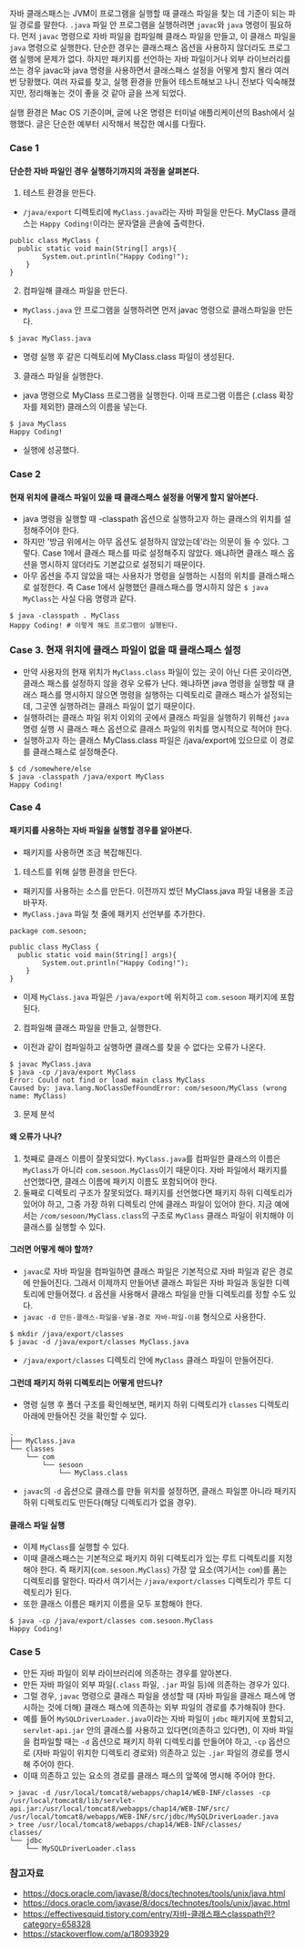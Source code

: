자바 클래스패스는 JVM이 프로그램을 실행할 때 클래스 파일을 찾는 데 기준이 되는 파일 경로를 말한다.
`.java` 파일 안 프로그램을 실행하려면 `javac`와 `java` 명령이 필요하다.
먼저 `javac` 명령으로 자바 파일을 컴파일해 클래스 파일을 만들고, 이 클래스 파일을 `java` 명령으로 실행한다.
단순한 경우는 클래스패스 옵션을 사용하지 않더라도 프로그램 실행에 문제가 없다. 하지만 패키지를 선언하는 자바 파일이거나 외부 라이브러리를 쓰는 경우 javac와 java 명령을 사용하면서 클래스패스 설정을 어떻게 할지 몰라 여러 번 당황했다. 여러 자료를 찾고, 실행 환경을 만들어 테스트해보고 나니 전보다 익숙해졌지만, 정리해놓는 것이 좋을 것 같아 글을 쓰게 되었다.

실행 환경은 Mac OS 기준이며, 글에 나온 명령은 터미널 애플리케이션의 Bash에서 실행했다.
글은 단순한 예부터 시작해서 복잡한 예시를 다뤘다.

### Case 1
#### 단순한 자바 파일인 경우 실행하기까지의 과정을 살펴본다.
1. 테스트 환경을 만든다.
- `/java/export` 디렉토리에 `MyClass.java`라는 자바 파일을 만든다. MyClass 클래스는 `Happy Coding!`이라는 문자열을 콘솔에 출력한다.
```
public class MyClass {
  public static void main(String[] args){
        System.out.println("Happy Coding!");
    }
}
```

2. 컴파일해 클래스 파일을 만든다.
- `MyClass.java` 안 프로그램을 실행하려면 먼저 javac 명령으로 클래스파일을 만든다.
```
$ javac MyClass.java
```
- 명령 실행 후 같은 디렉토리에 MyClass.class 파일이 생성된다.

3. 클래스 파일을 실행한다.
- java 명령으로 MyClass 프로그램을 실행한다. 이때 프로그램 이름은 (.class 확장자를 제외한) 클래스의 이름을 넣는다.
```
$ java MyClass
Happy Coding!
```
- 실행에 성공했다.

### Case 2
#### 현재 위치에 클래스 파일이 있을 때 클래스패스 설정을 어떻게 할지 알아본다.
- java 명령을 실행할 때 -classpath 옵션으로 실행하고자 하는 클래스의 위치를 설정해주어야 한다.
- 하지만 '방금 위에서는 아무 옵션도 설정하지 않았는데'라는 의문이 들 수 있다.  그렇다. Case 1에서 클래스 패스를 따로 설정해주지 않았다. 왜냐하면 클래스 패스 옵션을 명시하지 않더라도 기본값으로 설정되기 때문이다.
- 아무 옵션을 주지 않았을 때는 사용자가 명령을 실행하는 시점의 위치를 클래스패스로 설정한다. 즉 Case 1에서 실행했던 클래스패스를 명시하지 않은 `$ java MyClass`는 사실 다음 명령과 같다.
```
$ java -classpath . MyClass
Happy Coding! # 이렇게 해도 프로그램이 실행된다.
```

### Case 3. 현재 위치에 클래스 파일이 없을 때 클래스패스 설정
- 만약 사용자의 현재 위치가 `MyClass.class` 파일이 있는 곳이 아닌 다른 곳이라면, 클래스 패스를 설정하지 않을 경우 오류가 난다. 왜냐하면 java 명령을 실행할 때 클래스 패스를 명시하지 않으면 명령을 실행하는 디렉토리로 클래스 패스가 설정되는데, 그곳엔 실행하려는 클래스 파일이 없기 때문이다.
- 실행하려는 클래스 파일 위치 이외의 곳에서 클래스 파일을 실행하기 위해선 `java` 명령 실행 시 클래스 패스 옵션으로 클래스 파일의 위치를 명시적으로 적어야 한다.
- 실행하고자 하는 클래스 MyClass.class 파일은 /java/export에 있으므로 이 경로를 클래스패스로 설정해준다.
```
$ cd /somewhere/else
$ java -classpath /java/export MyClass
Happy Coding!
```

### Case 4
#### 패키지를 사용하는 자바 파일을 실행할 경우를 알아본다.
- 패키지를 사용하면 조금 복잡해진다.

1. 테스트를 위해 실행 환경을 만든다.
- 패키지를 사용하는 소스를 만든다. 이전까지 썼던 MyClass.java 파일 내용을 조금 바꾸자.
- `MyClass.java` 파일 첫 줄에 패키지 선언부를 추가한다.
```
package com.sesoon;

public class MyClass {
  public static void main(String[] args){
        System.out.println("Happy Coding!");
    }
}
```
- 이제 `MyClass.java` 파일은 `/java/export`에 위치하고 `com.sesoon` 패키지에 포함된다.


2. 컴파일해 클래스 파일을 만들고, 실행한다.
- 이전과 같이 컴파일하고 실행하면 클래스를 찾을 수 없다는 오류가 나온다.
```
$ javac MyClass.java
$ java -cp /java/export MyClass
Error: Could not find or load main class MyClass
Caused by: java.lang.NoClassDefFoundError: com/sesoon/MyClass (wrong name: MyClass)
```

3. 문제 분석
#### 왜 오류가 나나?
1) 첫째로 클래스 이름이 잘못되었다. `MyClass.java`를 컴파일한 클래스의 이름은 `MyClass`가 아니라 `com.sesoon.MyClass`이기 때문이다. 자바 파일에서 패키지를 선언했다면, 클래스 이름에 패키지 이름도 포함되어야 한다.
2) 둘째로 디렉토리 구조가 잘못되었다. 패키지를 선언했다면 패키지 하위 디렉토리가 있어야 하고, 그중 가장 하위 디렉토리 안에 클래스 파일이 있어야 한다. 지금 예에서는 `/com/sesoon/MyClass.class`의 구조로 `MyClass` 클래스 파일이 위치해야 이 클래스를 실행할 수 있다.

#### 그러면 어떻게 해야 할까?
- `javac`로 자바 파일을 컴파일하면 클래스 파일은 기본적으로 자바 파일과 같은 경로에 만들어진다. 그래서 이제까지 만들어낸 클래스 파일은 자바 파일과 동일한 디렉토리에 만들어졌다. `d` 옵션을 사용해서  클래스 파일을 만들 디렉토리를 정할 수도 있다.
- `javac -d 만든-클래스-파일을-넣을-경로 자바-파일-이름` 형식으로 사용한다.

```
$ mkdir /java/export/classes
$ javac -d /java/export/classes MyClass.java
```

- `/java/export/classes` 디렉토리 안에 `MyClass` 클래스 파일이 만들어진다.

#### 그런데 패키지 하위 디렉토리는 어떻게 만드나?
- 명령 실행 후 폴더 구조를 확인해보면, 패키지 하위 디렉토리가 `classes` 디렉토리 아래에 만들어진 것을 확인할 수 있다.
```
.
├── MyClass.java
└── classes
    └── com
        └── sesoon
            └── MyClass.class
```
- `javac`의 `-d` 옵션으로 클래스를 만들 위치를 설정하면, 클래스 파일뿐 아니라 패키지 하위 디렉토리도 만든다(해당 디렉토리가 없을 경우).

#### 클래스 파일 실행
- 이제 `MyClass`를 실행할 수 있다.
- 이때 클래스패스는 기본적으로 패키지 하위 디렉토리가 있는 루트 디렉토리를 지정해야 한다. 즉 패키지(`com.sesoon.MyClass`) 가장 앞 요소(여기서는 `com`)를 품는 디렉토리를 말한다. 따라서 여기서는 `/java/export/classes` 디렉토리가 루트 디렉토리가 된다.
- 또한 클래스 이름은 패키지 이름을 모두 포함해야 한다.

```
$ java -cp /java/export/classes com.sesoon.MyClass
Happy Coding!
```

### Case 5
- 만든 자바 파일이 외부 라이브러리에 의존하는 경우를 알아본다.
- 만든 자바 파일이 외부 파일(`.class` 파일, `.jar` 파일 등)에 의존하는 경우가 있다.
- 그럴 경우, `javac` 명령으로 클래스 파일을 생성할 때 (자바 파일을 클래스 패스에 명시하는 것에 더해) 클래스 패스에 의존하는 외부 파일의 경로를 추가해줘야 한다.
- 예를 들어 `MySQLDriverLoader.java`이라는 자바 파일이 `jdbc` 패키지에 포함되고, `servlet-api.jar` 안의 클래스를 사용하고 있다면(의존하고 있다면), 이 자바 파일을 컴파일할 때는 `-d` 옵션으로 패키지 하위 디렉토리를 만들어야 하고, `-cp` 옵션으로 (자바 파일이 위치한 디렉토리 경로와) 의존하고 있는 `.jar` 파일의 경로를 명시해 주어야 한다.
- 이때 의존하고 있는 요소의 경로를 클래스 패스의 앞쪽에 명시해 주어야 한다.

```
> javac -d /usr/local/tomcat8/webapps/chap14/WEB-INF/classes -cp /usr/local/tomcat8/lib/servlet-api.jar:/usr/local/tomcat8/webapps/chap14/WEB-INF/src/ /usr/local/tomcat8/webapps/WEB-INF/src/jdbc/MySQLDriverLoader.java 
> tree /usr/local/tomcat8/webapps/chap14/WEB-INF/classes/
classes/
└── jdbc
    └── MySQLDriverLoader.class
```

### 참고자료
- https://docs.oracle.com/javase/8/docs/technotes/tools/unix/java.html
- https://docs.oracle.com/javase/8/docs/technotes/tools/unix/javac.html
- https://effectivesquid.tistory.com/entry/자바-클래스패스classpath란?category=658328
- https://stackoverflow.com/a/18093929
